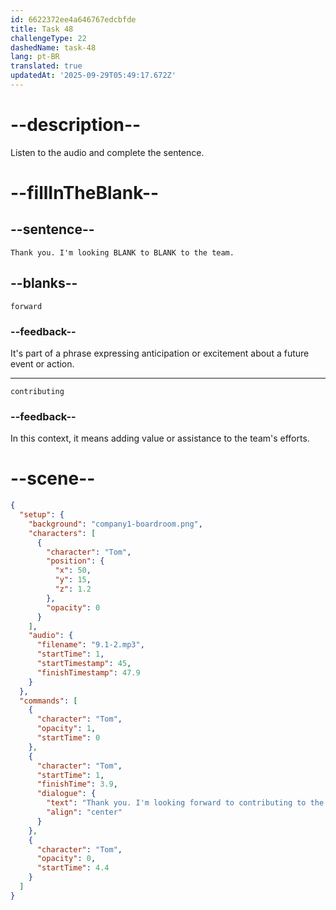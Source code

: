 ```yaml
---
id: 6622372ee4a646767edcbfde
title: Task 48
challengeType: 22
dashedName: task-48
lang: pt-BR
translated: true
updatedAt: '2025-09-29T05:49:17.672Z'
---
```


<!-- (Audio) Tom: Thank you. I'm looking forward to contributing to the team. -->

# --description--

Listen to the audio and complete the sentence.

# --fillInTheBlank--

## --sentence--

`Thank you. I'm looking BLANK to BLANK to the team.`

## --blanks--

`forward`

### --feedback--

It's part of a phrase expressing anticipation or excitement about a future event or action.

---

`contributing`

### --feedback--

In this context, it means adding value or assistance to the team's efforts.

# --scene--

```json
{
  "setup": {
    "background": "company1-boardroom.png",
    "characters": [
      {
        "character": "Tom",
        "position": {
          "x": 50,
          "y": 15,
          "z": 1.2
        },
        "opacity": 0
      }
    ],
    "audio": {
      "filename": "9.1-2.mp3",
      "startTime": 1,
      "startTimestamp": 45,
      "finishTimestamp": 47.9
    }
  },
  "commands": [
    {
      "character": "Tom",
      "opacity": 1,
      "startTime": 0
    },
    {
      "character": "Tom",
      "startTime": 1,
      "finishTime": 3.9,
      "dialogue": {
        "text": "Thank you. I'm looking forward to contributing to the team.",
        "align": "center"
      }
    },
    {
      "character": "Tom",
      "opacity": 0,
      "startTime": 4.4
    }
  ]
}
```
